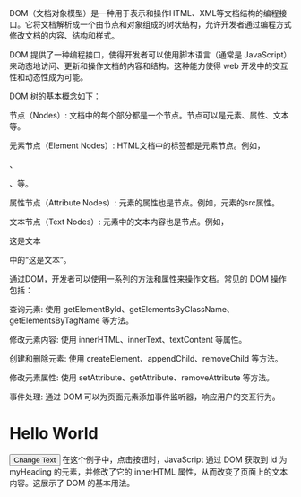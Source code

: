 
DOM（文档对象模型）是一种用于表示和操作HTML、XML等文档结构的编程接口。它将文档解析成一个由节点和对象组成的树状结构，允许开发者通过编程方式修改文档的内容、结构和样式。

DOM 提供了一种编程接口，使得开发者可以使用脚本语言（通常是 JavaScript）来动态地访问、更新和操作文档的内容和结构。这种能力使得 web 开发中的交互性和动态性成为可能。

DOM 树的基本概念如下：

节点（Nodes）: 文档中的每个部分都是一个节点。节点可以是元素、属性、文本等。

元素节点（Element Nodes）: HTML文档中的标签都是元素节点。例如，<p>、<div>、<span>等。

属性节点（Attribute Nodes）: 元素的属性也是节点。例如，<img>元素的src属性。

文本节点（Text Nodes）: 元素中的文本内容也是节点。例如，<p>这是文本</p>中的“这是文本”。

通过DOM，开发者可以使用一系列的方法和属性来操作文档。常见的 DOM 操作包括：

查询元素: 使用 getElementById、getElementsByClassName、getElementsByTagName 等方法。

修改元素内容: 使用 innerHTML、innerText、textContent 等属性。

创建和删除元素: 使用 createElement、appendChild、removeChild 等方法。

修改元素属性: 使用 setAttribute、getAttribute、removeAttribute 等方法。

事件处理: 通过 DOM 可以为页面元素添加事件监听器，响应用户的交互行为。

<!DOCTYPE html>
<html>
<head>
  <title>DOM Example</title>
</head>
<body>

  <h1 id="myHeading">Hello World</h1>
  <button onclick="changeText()">Change Text</button>

  <script>
    function changeText() {
      var heading = document.getElementById("myHeading");
      heading.innerHTML = "New Text!";
    }
  </script>

</body>
</html>
在这个例子中，点击按钮时，JavaScript 通过 DOM 获取到 id 为 myHeading 的元素，并修改了它的 innerHTML 属性，从而改变了页面上的文本内容。这展示了 DOM 的基本用法。